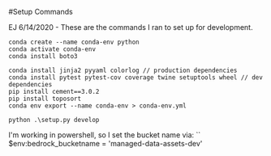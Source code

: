 #Setup Commands

EJ 6/14/2020 - These are the commands I ran to set up for development.

```
conda create --name conda-env python
conda activate conda-env
conda install boto3

conda install jinja2 pyyaml colorlog // production dependencies
conda install pytest pytest-cov coverage twine setuptools wheel // dev dependencies
pip install cement==3.0.2
pip install toposort
conda env export --name conda-env > conda-env.yml

python .\setup.py develop
```
I'm working in powershell, so I set the bucket name via:
``
$env:bedrock_bucketname = 'managed-data-assets-dev'


```